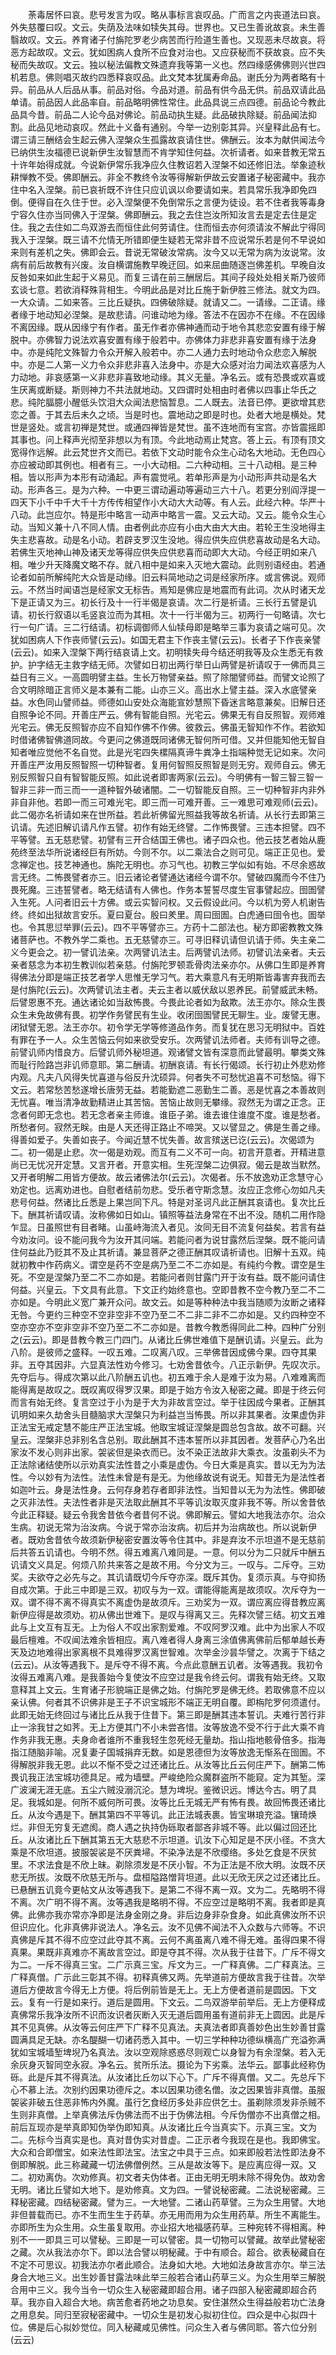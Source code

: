 <!-- { "loadSidebar": true } -->
　　荼毒居怀曰哀。悲号发言为叹。略从事标言哀叹品。广而言之内丧道法曰哀。外失慈覆曰叹。文云。失荫及法味如犊失其母。世界也。又已生善讹故哀。未生善翳故叹。文云。养育诸子付旃陀罗老少病苦而行险道生善也。又现恶未尽故哀。将恶方起故叹。文云。犹如困病人食所不应食对治也。又应获秘而不获故哀。应不失秘而失故叹。文云。独以秘法偏教文殊遗弃我等第一义也。然四缘感佛佛则兴世四机若息。佛则唱灭故约四悉释哀叹品。此文梵本犹属寿命品。谢氏分为两者略有十异。前品从人后品从事。前品对俗。今品对道。前品有供今品无供。前品双请此品单请。前品因人此品率自。前品略明佛性常住。此品具说三点四德。前品论今教此品具今昔。前品二人论今品对佛论。前品动执生疑。此品破执除疑。前品闻法抑割。此品见地动哀叹。然此十义备有通别。今举一边别彰其异。兴皇释此品有七。谓三请三酬结会生起云佛入涅槃众生孤露故哀请住世。佛酬云。汝本为献供闻法今已纳供生汝福德已说新伊生汝智慧而不肯学知住何益。次祈请者。如来昔教无常五十许年始得成就。今说新伊常乐我净应久住教诏若入涅槃不如还修旧法。举象迹秋耕惮教不受。佛即酬云。非全不教终令汝等得解新伊故云安置诸子秘密藏中。我亦住中名入涅槃。前已哀祈既不许住只应讥讽以命要请如来。若具常乐我净即免四倒。便得自在久住于世。必入涅槃便不免倒常乐之言便为徒设。若不住者我等毒身宁容久住亦当同佛入于涅槃。佛即酬云。我之去住岂汝所知汝言去是定去住是定住。我之去住如二鸟双游去而恒住此何劳请住。住而恒去亦何须请汝不解此宁得同我入于涅槃。既三请不允情无所错即便生疑若无常非昔不应说常乐若是何不早说如来则有差机之失。佛即会云。昔说无常破汝常病。汝今又以无常为病为汝说常。汝病有前后故教有兴废。汝自横谓施教早晚迂回。如来屈曲随逐岂佛差机。早晚自汝反咎如来如此生起于义易见。而复三请在前三酬居后。其间子段处处相关斯乃彼师玄谈七意。若欲消释殊背相生。今明此品是对比丘施于新伊胜三修法。就文为四。一大众请。二如来答。三比丘疑执。四佛破除疑。就请又二。一请缘。二正请。缘者缘于地动知必涅槃。是故悲请。问谁动地为缘。答法不在因亦不在缘。不在因缘不离因缘。既从因缘宁有作者。虽无作者亦佛神通而动于地令其悲恋安置有缘于解脱中。亦佛智力说法欢喜安置有缘于般若中。亦佛体力非悲非喜安置有缘于法身中。亦是纯陀文殊智力令众开解入般若中。亦二人通力去时地动令众悲恋入解脱中。亦是二人第一义力令众非悲非喜入法身中。亦是大众感对治力闻法欢喜感为人力动地。非哀感第一义非悲非喜致地动缘。其义无量。净名云。或有恐畏或欢喜或生厌离或断疑。斯则神力不共法就地动。又四谓时处相由时者佛以四事止华氏之悲。纯陀腷臆小醒低头饮泪大众闻法悲恼暂息。二人既去。法音已停。更欲增其悲恋之善。于其去后未久之顷。当是时也。震地动之即是时也。处者大地是横处。梵世是竖处。或言初禅是梵世。或通四禅皆是梵世。虽不连地而有宝宫。亦皆震摇即其事也。问上释声光彻至非想以为有顶。今此地动焉止梵宫。答上云。有顶有顶文宽得作远解。此云梵世齐文而已。若依下文动时能令众生心动名大地动。无色四心亦应被动即其例也。相者有三。一小大动相。二六种动相。三十八动相。是三种相。皆以形声为本形有动涌起。声有震觉吼。若单形声是为小动形声共动是名大动。形声各三。是为六种。一中更三谓动遍动等遍动三六十八。若更分别阎浮提一四天下小千中千大千十方传传相望作小大动大大动等。有人云。此经六种。华严十八动。此岂应尔。特是形中略言一动声中略言一震。又云大动。又云。能令众生心动。当知义兼十八不同人情。由者例此亦应有小由大由大大由。若轮王生没地得主失主悲喜故。动是名小动。若辟支罗汉生没地。得应供失应供悲喜故动是名大动。若佛生灭地神山神及诸天龙等得应供失应供悲喜而动即大大动。今经正明如来八相。唯少升天降魔文略不存。就八相中是如来入灭地大震动。此则别语经由。若通论者如前所解纯陀大众皆是动缘。旧云料简地动之词是经家所序。或言佛说。观师云。不然当时闻语岂是经家文无标告。焉知是佛应是地震而有此词。次从时诸天龙下是正请又为三。初长行及十一行半偈是哀请。次二行是祈请。三长行五譬是讥请。初长行叙语以毛竖哀泣而为其相。次十一行半偈为三。初两行一句略请。次七行一句广请。三二行结请。初标调御师人仙犊母即是略举三事为哀请之端可见。次犹如困病人下作丧师譬(云云)。如国无君主下作丧主譬(云云)。长者子下作丧亲譬(云云)。如来入涅槃下两行结哀请上文。初明犊失母今结还明我等及众生悉无有救护。护字结无主救字结无师。次譬如日初出两行举日山两譬是祈请叹于一佛而具三益日有三义。一高圆明譬主益。生长万物譬亲益。照了除闇譬师益。而譬文论照了合文明除暗正言师义是本兼有二能。山亦三义。高出水上譬主益。深入水底譬亲益。水色同山譬师益。师德如山安处众海能宣妙慧照下昏迷言略意兼矣。旧解日还自照争论不同。开善庄严云。佛有智能自照。光宅云。佛果无有自反照智。观师难光宅云。佛无反照智亦应不自知作佛不作佛。彼救云。佛虽无智知作不作。若欲知时借诸佛智佛道同故。今更问之佛道既同诸佛无智何所可借。又并但能知他无智自知者唯应觉他不名自觉。此是光宅四失樏隔真谛牛粪净土指端种觉无记如来。次问开善庄严汝用反照智照一切种智者。复用何智照反照智是则无穷。观师自云。佛无别反照智只自有智智能反照。如此说者即害两家(云云)。今明佛有一智三智三智一智非三非一而三而一一道种智外破诸闇。二一切智能反自照。三一切种智非内非外非自非他。若即一而三可难光宅。即三而一可难开善。三一难思可难观师(云云)。此二偈亦名祈请如来在世所益。若此祈佛留光照益我等故名祈请。从长行去即第三讥请。先述旧解讥请凡作五譬。初作有始无终譬。二作怖畏譬。三违本担譬。四不平等譬。五无慈悲譬。初譬有三开合结国王佛也。诸子四众也。他云技艺者始从鹿苑终至法华所说诸经巨有所妨。今则不尔。以二乘法合之则可见。端正正见也。爱念禅定也。技艺神通也。旃陀无明也。亦习气也。初教三学似如有始。不尽余惑故言无终。二怖畏譬者亦三。旧云诸论者譬通达诸经今谓不尔。譬破四魔而今不住乃畏死魔。三违誓譬者。略无结请有人佛也。作务本誓誓尽度生官事譬起应。囹圄譬入生死。人问者旧云十方佛。或云实智问权。又云假设此问。今以机为旁人机谢告终。终如出狱故言安乐。夏曰夏台。殷曰羑里。周曰囹圄。白虎通曰囹令也。圄举也。令其思愆举罪(云云)。四不平等譬亦三。方药十二部法也。秘方即密教教文殊诸菩萨也。不教外学二乘也。五无慈譬亦三。可寻旧释讥请但讥请于师。失主亲二义今更会之。初一譬讥法亲。次两譬讥法主。后两譬讥法师。初譬讥法亲者。夫云亲者慈念为本初生教训似若亲慈。付旃陀罗顿乖骨肉法亲亦尔。从佛口生即是养育得佛法分即是端正技艺者学人思惟无学习气。若大乘意凡有无明斯皆毒害弃我而去是付旃陀(云云)。次两譬讥法主者。夫云主者以威伏敌以恩养民。前譬威武未畅。后譬恩惠不充。通达诸论如当敌怖畏。今畏此论者如为敌欺。法王亦尔。除众生畏众生未免故佛有畏。初学作务譬民有生业。收闭囹圄譬民无聊生。业。废譬无惠。闭狱譬无恩。法王亦尔。初令学无学等修道品作务。而复犹在思习无明狱中。百姓有罪在予一人。众生苦恼云何如来欲受安乐。次两譬讥法师者。夫师有训导之德。前譬讥师内惜良方。后譬讥师外秘坦道。观诸譬文皆有深意而此譬最明。攀类文殊而耻行险路岂非讥师意耶。第二酬请。初酬哀请。有长行偈颂。长行初止外悲劝修内观。凡夫八风得失忧喜道与俗反升沈硕异。何者失不可愁忧追喜不可愁恼。得下文云。若常愁苦愁遂增长唐劳无益。若能勤遮二恶勤生二善。恶是忧喜之本善故则无忧喜。唯当清净故勤精进止其苦恼。苦恼止故则无攀缘。寂然无为谓之正念。正念者何即无念也。若无念者亲主师谁。谁臣子弟。谁去谁住谁度不度。谁是愁者。所愁者何。寂然无眹。由是人天还得正路止不啼哭。又以譬显之。佛是生善之缘。得善如爱子。失善如丧子。今闻近慧不忧失善。故言殡送已讫(云云)。次偈颂为二。初一偈是止悲。次一偈是劝观。而互有二义不可一向。初言开意者。开精进意尚已无忧况开定慧。又言开者。开意实相。生死涅槃二边俱寂。偈云是故当默然。又开者明解二用皆方便故。故云诸佛法尔(云云)。次偈者。乐不放逸劝正念慧守心劝定也。远离劝进也。自慰者结前勿悲。受乐者守斯念慧。汝应正念修心勿如凡夫悲号何益。然诸比丘悉是上果岂同下凡。特是对圣诃凡此正酬其哀请也。复次比丘下。酬其祈请叹请。汝称佛如日如山。镇照等益法身常在不出不没。随机二用作隐乍显。日虽照世有目者睹。山虽峙海流入者见。汝同无目不流复何益矣。若言有益今劝汝问。设不能问我今为汝开其问端。若能问者为说甘露然后涅槃。既不能问请住何益此乃贬其不及止其祈请。兼显菩萨之德正酬其叹请祈请也。旧解十五双。纯就初教中作药病义。谓空是药不空是病乃至二不二亦如是。有纯约今教。谓空是生死。不空是涅槃乃至二不二亦如是。若能问者则甘露门开于汝有益。既不能问请住何益。兴皇云。下文具有此意。下文正约始终意也。空即昔教不空今教乃至二不二亦如是。今明此义宽广兼开众问。故文云。如是等种种法中我当随顺为汝断之诸释无咎。今更约三种空不空非空非不空乃至二不二非二非不二亦如是。又约四种空不空亦空亦不空非空非不空乃至二不二亦如是。昔教今教悉得同此二种。四种广分别之(云云)。即是昔教今教三门四门。从诸比丘佛世难值下是酬讥请。兴皇云。此为八阶。是彼师之盛释。一叹五难。二叹离八叹。三举佛昔因成佛今果。四夺其果非。五夺其因非。六显真法性劝今修习。七劝舍昔依今。八正示新伊。先叹次示。先夺后与。得成次第以此八阶酬五讥也。初五难于余人是难于汝为易。八难难离而能得离是故叹之。既叹离叹得罗汉果。即是于始方令汝入秘密之藏。即是于终云何而言有始无终。复言空过于小为是于大为非故言空过。举于往因成今果者。正酬其讥明如来久劫舍头目髓脑求大涅槃只为利益岂当怖畏。所以非其果者。汝果虚伪非正法宝无戒定慧不能庄严正法宝城。他取宝城证涅槃是圆总包含故。故不可翻。兴皇云。涅槃非总非别名含总别。取此酬其不违本誓所以非其因者。发菩萨心乃名出家汝不发心则非出家。袈裟但是染衣而已。汝不染正法故非大乘衣。汝虽剃头不为正法除诸结使所以示劝真实法性昔之小乘是虚伪。今日大乘是真实。昔以无为为法性。今以妙有为法性。法性未曾是有是无。为他缘故说有说无。知昔无为是法性者如迦叶云。身是法性身。云何存身若存者即非法性。当知昔以无为为法性。佛即破之灭非法性。夫法性者非是灭法取此酬其不平等讥汝取灭度非我不等。所以舍昔依今此正释疑。疑云令我舍昔依今者昔何不说。佛即解云。譬如大地我法亦尔。治众生病。初说无常为治汝病。今说于常亦治汝病。初后并为治病故也。所以说新伊者。既劝舍昔依今故须新伊秘密安置汝等令住其中。非是弃汝不示坦道不是无慈前后共答五讥请也。今明不然。得五难离八难同是。一意。何以分为二只就斥中酬五讥请文义具足。何烦八阶共来答之是故不用。今分文为三。一叹与。二斥夺。三劝奖。夫欲夺之必先与之。其讥请既切今斥夺亦深。既斥其伪。复须示真。与夺抑扬自成次第。于此三中即是三双。初叹与为一双。谓能得能离是故须叹。次斥夺为一双。谓不得不离不得真实不离虚伪是故须斥。三劝奖为一双。谓应离应得昔教应离新伊应得是故须劝。初从佛出世难下。是叹与得离又三。先释次譬三结。初文五难此与上文互有互无。上为俗人不叹出家割爱难。不叹阿罗汉难。此中为出家人不叹最后檀难。不叹闻法难余皆相应。离八难者得人身离三涂值佛离佛前后郁单越长寿天及边地难得出家离根不具难得罗汉离世智难。次举金沙昙华譬之。次离于下结之(云云)。从汝等遇我下。是斥夺不得不离。今点此意酬五讥者。汝等遇我。我初令汝得五难离八难。是我善始今复使汝不应空过是我令终云何。谓我有始无终。又取意释其上文云。生育诸子形貌端正是佛之始。付旃陀罗是佛无终。若取佛意不应以亲认佛。何者其不识佛非是王子不识宝城形不端正无明自覆。即栴陀罗何须遣付。此即无始无终回过与诸比丘从我于住昔下。第三即是酬其违本誓讥。夫难行苦行非止一涂我甘之如荠。无上方便其门不小未尝吝惜。汝等放逸不受不行于此大乘不肯作务非我无惠。夫身命者谁所不重我轻生忽死经无量劫。指山指地骸骨倍多。指海指江随脑非喻。况复妻子国城捐弃无数。如是恩德但为汝等放逸无惭系在囹圄。不得解脱非我无恩。此以不惭不受之过还诸比丘。从汝等比丘云何庄严下。酬第二怖畏讥我正法宝城功德具足。戒为墙壁。严峻绝险众魔群盗所不能窥。定为其堑。深广波澜无涯无底。五尘六贼没溺沉沦。慧为埤堄。鉴微识远。博达今古。明了具足。我城如是。何所不威何所可畏。汝等比丘无城无严有怖有畏。故回怖畏还诸比丘。从汝今遇是下。酬其第四不平等讥。此正法城表裹。皆宝琳琅充溢。镶琦焕烂。非但无穷复无遮阂。商人遇之执持伪砾取者鄙吝非城不等。此以偏过回还比丘。从汝诸比丘下酬其第五无大慈悲不示坦道。讥汝下心知足是不厌小径。不贪大乘是不欣坦道。披服袈裟是不厌粪埽。不染净法是不欣缨络。多处乞食是不厌贫里。不求法食是不欣上昧。剃除须发是不厌小智。不为正法是不欣大明。汝既不厌悲无所拔。汝既不欣慈无所与。盘桓隘路憎背坦道。此以无欣无厌之过还诸比丘。已悬酬五讥竟今更帖文从汝等遇我下。是第二不得不离一双。文为二。先略明不得不离。次广明不得不离。汝等遇我是略明不得。不应空过是略明不离。我者即是真佛。此佛亦我亦常亦净即是法身金刚之身。非后边身非杂食身。如此真佛汝所不识但识应化。化非真佛非说法人。净名云。汝不见佛不闻法不入众数与六师等。不识真佛是斥其不得不应空过此夺其不离。云何不离虽离八难不得无难。虽得四果不得真果。果既非真难亦不离故言空过。即是夺其不得。次从我于往昔下。广斥不得文为二。一斥不得真三宝。二广示真三宝。斥文为三。一广释真佛。二广释真法。三广释真僧。广示此三彰其不得。初释真佛又两。先举道前方便故言我于往昔。次举道后方便故言今得无上方便。将后例前皆是无上。无上方便者道前是圆因。下文云。复有一行是如来行。道后是圆用。下文云。二鸟双游举前举后。无上方便释成真佛常乐我净汝所不识而汝识者灰断入灭无道后圆用虽有道前非无上圆因。此是斥其不见真佛。从汝等云何庄严下广释不见真法。夫真法者即真善妙色出生妙善甘露圆满具足无缺。亦名醍醐一切诸药悉入其中。一切三学种种功德纵横高广充溢弥满犹如宝城墙堑埤堄乃名真法。汝以空观除惑惑尽则观亡以身智为有余涅槃。若入无余灰身灭智同空永寂。净名云。贫所乐法。摄论为下劣乘。法华云。鄙事此经称伪砾。此是斥其不得真法。从汝诸比丘勿以下心下。广斥不得真僧。又二。先总斥下心不慕上法。次别约因果功德斥之。本以因果功德名僧。汝之因果皆非真僧。虽服袈裟非破五住恶非怖内外魔。虽行乞食经历多处非应供乞士。虽剃除须发非杀贼不生则非真僧。上举真佛法斥伪佛法而不出于伪佛法相。今斥伪僧亦不出真僧之相。前后互现亦是举真即知伪举伪即知真。从汝诸比丘今当真实下。示真三宝。文为二。先标今当真实是也。真对昔伪实对昔虚。二正示者今我现在是也。我即佛宝。大众和合即僧宝。如来法性即法宝。法宝之中具于三点。如来即般若法性即法身不倒即解脱。此三称藏藏一切法佛僧例然。三从是故汝等下。是应离应得一双。又二。初劝离伪。次劝修真。初文者夫伪体者。正由无明无明未除不得免伪。故劝舍无明。诸比丘譬如大地下。是劝修真。文为四。一譬说秘密藏。二法说秘密藏。三释秘密藏。四结秘密藏。譬为三。一大地譬。二诸山药草譬。三为众生用譬。大地非但普载而已。亦不生而生生于药草。亦无用而用为众生用药草。所生不离能生。亦即所生为众生用。众生虽复取用。亦业招大地福感药草。三种宛转不得相离。种别不一一即具三可以譬秘。三即是一可以譬密。具一切物可以譬藏。故举此譬秘密之藏。次从我法亦尔下。即以法合譬以明秘藏。于中有顺合。超合。欲表秘藏自在不定不可思议。初我法亦尔者此顺合。法身如大地。大地如法身故言亦尔。举三法身合大地三义。出生妙善甘露法味此举三般若合诸山药草三义。为众生用举三解脱合用中三义。我今当令一切众生入秘密藏即超合用。诸子四部入秘密藏即超合药草。我亦自入超合大地。病苦愈者药地之功息矣。安住湛然众生得益般若功亡法身之用息矣。同归至寂秘密藏中。一切众生是初发心拟初住位。四众是中心拟四十位。佛是后心拟妙觉位。同入秘藏咸见佛性。问众生入者与佛同耶。答六位分别(云云)
